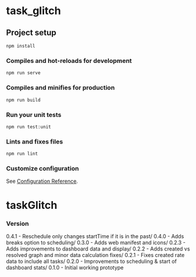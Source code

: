 # task_glitch

## Project setup
```
npm install
```

### Compiles and hot-reloads for development
```
npm run serve
```

### Compiles and minifies for production
```
npm run build
```

### Run your unit tests
```
npm run test:unit
```

### Lints and fixes files
```
npm run lint
```

### Customize configuration
See [Configuration Reference](https://cli.vuejs.org/config/).
# taskGlitch

### Version
0.4.1 - Reschedule only changes startTime if it is in the past/
0.4.0 - Adds breaks option to scheduling/
0.3.0 - Adds web manifest and icons/
0.2.3 - Adds improvements to dashboard data and display/
0.2.2 - Adds created vs resolved graph and minor data calculation fixes/
0.2.1 - Fixes created rate data to include all tasks/
0.2.0 - Improvements to scheduling & start of dashboard stats/
0.1.0 - Initial working prototype